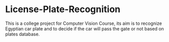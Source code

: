 # License-Plate-Recognition
This is a college project for Computer Vision Course, its aim is to recognize Egyptian car plate and to decide if the car will pass the gate or not based on plates database.
